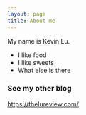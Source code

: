 ```yaml
---
layout: page
title: About me
---
```


My name is Kevin Lu. 

- I like food
- I like sweets
- What else is there

### See my other blog 
https://thelureview.com/

